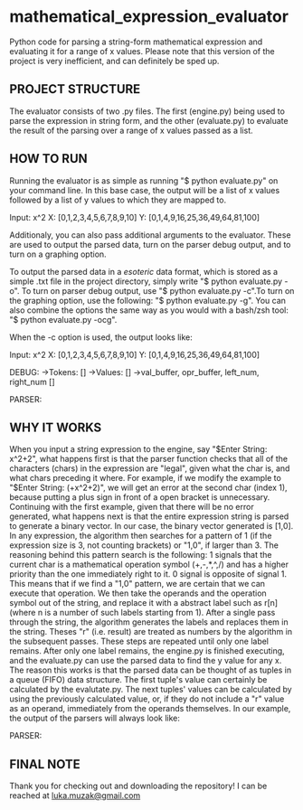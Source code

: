 # mathematical_expression_evaluator
Python code for parsing a string-form mathematical expression and evaluating it for a range of x values. Please note that this version of the project is very inefficient, and can definitely be sped up.

PROJECT STRUCTURE
-----------------
The evaluator consists of two .py files. The first (engine.py) being used to parse the expression in string form, and the other (evaluate.py) to evaluate the result of the parsing over a range of x values passed as a list.

HOW TO RUN
----------
Running the evaluator is as simple as running "$ python evaluate.py" on your command line. In this base case, the output will be a list of x values followed by a list of y values to which they are mapped to.

Input: x^2
X: [0,1,2,3,4,5,6,7,8,9,10]
Y: [0,1,4,9,16,25,36,49,64,81,100]

Additionaly, you can also pass additional arguments to the evaluator. These are used to output the parsed data, turn on the parser debug output, and to turn on a graphing option.

To output the parsed data in a *esoteric* data format, which is stored as a simple .txt file in the project directory, simply write "$ python evaluate.py -o". To turn on parser debug output, use "$ python evaluate.py -c".To turn on the graphing option, use the following: "$ python evaluate.py -g". You can also combine the options the same way as you would with a bash/zsh tool: "$ python evaluate.py -ocg".

When the -c option is used, the output looks like:

Input: x^2
X: [0,1,2,3,4,5,6,7,8,9,10]
Y: [0,1,4,9,16,25,36,49,64,81,100]

DEBUG:
->Tokens: []
->Values: []
->val_buffer, opr_buffer, left_num, right_num []

PARSER:



WHY IT WORKS
------------
When you input a string expression to the engine, say "$Enter String: x^2+2", what happens first is that the parser function checks that all of the characters (chars) in the expression are "legal", given what the char is, and what chars preceding it where. For example, if we modify the example to "$Enter String: (+x^2+2)", we will get an error at the second char (index 1), because putting a plus sign in front of a open bracket is unnecessary. Continuing with the first example, given that there will be no error generated, what happens next is that the entire expression string is parsed to generate a binary vector. In our case, the binary vector generated is [1,0]. In any expression, the algorithm then searches for a pattern of 1 (if the expression size is 3, not counting brackets) or "1,0", if larger than 3. The reasoning behind this pattern search is the following: 1 signals that the current char is a mathematical operation symbol (+,-,*,^,/) and has a higher priority than the one immediately right to it. 0 signal is opposite of signal 1. This means that if we find a "1,0" pattern, we are certain that we can execute that operation. We then take the operands and the operation symbol out of the string, and replace it with a abstract label such as r[n] (where n is a number of such labels starting from 1). After a single pass through the string, the algorithm generates the labels and replaces them in the string. Theses "r" (i.e. result) are treated as numbers by the algorithm in the subsequent passes. These steps are repeated until only one label remains. After only one label remains, the engine.py is finished executing, and the evaluate.py can use the parsed data to find the y value for any x. The reason this works is that the parsed data can be thought of as tuples in a queue (FIFO) data structure. The first tuple's value can certainly be calculated by the evalutate.py. The next tuples' values can be calculated by using the previously calculated value, or, if they do not include a "r" value as an operand, immediately from the operands themselves. In our example, the output of the parsers will always look like: 

PARSER:

FINAL NOTE
----------
Thank you for checking out and downloading the repository! I can be reached at luka.muzak@gmail.com

